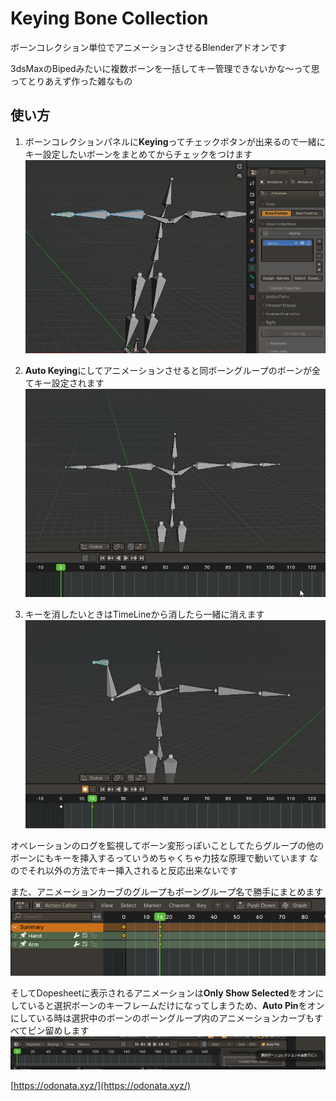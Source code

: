 # Keying Bone Collection

ボーンコレクション単位でアニメーションさせるBlenderアドオンです

3dsMaxのBipedみたいに複数ボーンを一括してキー管理できないかな～って思ってとりあえず作った雑なもの  

## 使い方

1. ボーンコレクションパネルに**Keying**ってチェックボタンが出来るので一緒にキー設定したいボーンをまとめてからチェックをつけます  
![alt text](image0.webp)

2. **Auto Keying**にしてアニメーションさせると同ボーングループのボーンが全てキー設定されます
![alt text](image1.webp)

3. キーを消したいときはTimeLineから消したら一緒に消えます
![alt text](image2.webp)


オペレーションのログを監視してボーン変形っぽいことしてたらグループの他のボーンにもキーを挿入するっていうめちゃくちゃ力技な原理で動いています
なのでそれ以外の方法でキー挿入されると反応出来ないです
  
  
また、アニメーションカーブのグループもボーングループ名で勝手にまとめます  
![alt text](image4.png)
  
そしてDopesheetに表示されるアニメーションは**Only Show Selected**をオンにしていると選択ボーンのキーフレームだけになってしまうため、**Auto Pin**をオンにしている時は選択中のボーンのボーングループ内のアニメーションカーブもすべてピン留めします  
![alt text](image3.png)


 [https://odonata.xyz/](https://odonata.xyz/)